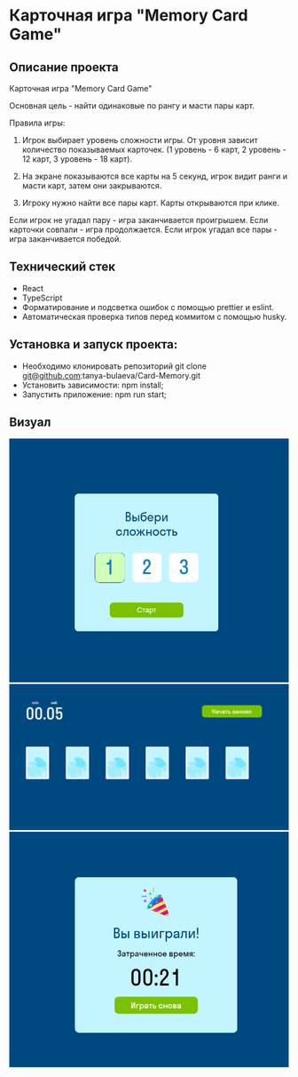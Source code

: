 # Карточная игра "Memory Card Game"

## Описание проекта
Карточная игра "Memory Card Game"

Основная цель - найти одинаковые по рангу и масти пары карт.

Правила игры:

1. Игрок выбирает уровень сложности игры. От уровня зависит количество показываемых карточек. (1 уровень - 6 карт, 2 уровень - 12 карт, 3 уровень - 18 карт).

2. На экране показываются все карты на 5 секунд, игрок видит ранги и масти карт, затем они закрываются.

3. Игроку нужно найти все пары карт. Карты открываются при клике.

Если игрок не угадал пару - игра заканчивается проигрышем.
Если карточки совпали - игра продолжается.
Если игрок угадал все пары - игра заканчивается победой.

## Технический стек
-  React
-  TypeScript 
- 	Форматирование и подсветка ошибок с помощью prettier и eslint.
-	Автоматическая проверка типов перед коммитом с помощью husky.

## Установка и запуск проекта:

-   Необходимо клонировать репозиторий git clone git@github.com:tanya-bulaeva/Card-Memory.git
-   Установить зависимости: npm install;
-   Запустить приложение: npm run start;

## Визуал
![alt text](image.png)
![alt text](image-2.png)
![alt text](image-3.png)
